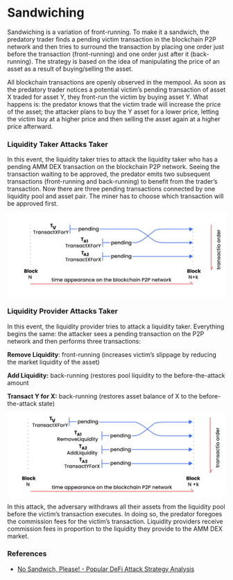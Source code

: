 # Sandwiching

Sandwiching is a variation of front-running. To make it a sandwich, the predatory trader finds a pending victim transaction in the blockchain P2P network and then tries to surround the transaction by placing one order just before the transaction \(front-running\) and one order just after it \(back-running\). The strategy is based on the idea of manipulating the price of an asset as a result of buying/selling the asset.

All blockchain transactions are openly observed in the mempool. As soon as the predatory trader notices a potential victim’s pending transaction of asset X traded for asset Y, they front-run the victim by buying asset Y. What happens is: the predator knows that the victim trade will increase the price of the asset; the attacker plans to buy the Y asset for a lower price, letting the victim buy at a higher price and then selling the asset again at a higher price afterward.

### **Liquidity Taker Attacks Taker**

In this event, the liquidity taker tries to attack the liquidity taker who has a pending AMM DEX transaction on the blockchain P2P network. Seeing the transaction waiting to be approved, the predator emits two subsequent transactions \(front-running and back-running\) to benefit from the trader’s transaction. Now there are three pending transactions connected by one liquidity pool and asset pair. The miner has to choose which transaction will be approved first.

![](../../.gitbook/assets/image%20%287%29.png)

### **Liquidity Provider Attacks Taker**

In this event, the liquidity provider tries to attack a liquidity taker. Everything begins the same: the attacker sees a pending transaction on the P2P network and then performs three transactions:

**Remove Liquidity**: front-running \(increases victim’s slippage by reducing the market liquidity of the asset\) 

**Add Liquidity:** back-running \(restores pool liquidity to the before-the-attack amount

**Transact Y for X:** back-running \(restores asset balance of X to the before-the-attack state\) 

![](../../.gitbook/assets/image%20%284%29.png)

In this attack, the adversary withdraws all their assets from the liquidity pool before the victim’s transaction executes. In doing so, the predator foregoes the commission fees for the victim’s transaction. Liquidity providers receive commission fees in proportion to the liquidity they provide to the AMM DEX market.

### References

* [No Sandwich, Please! - Popular DeFi Attack Strategy Analysis](https://hackernoon.com/no-sandwich-please-popular-defi-attack-strategy-analysis-jk1734rf)




